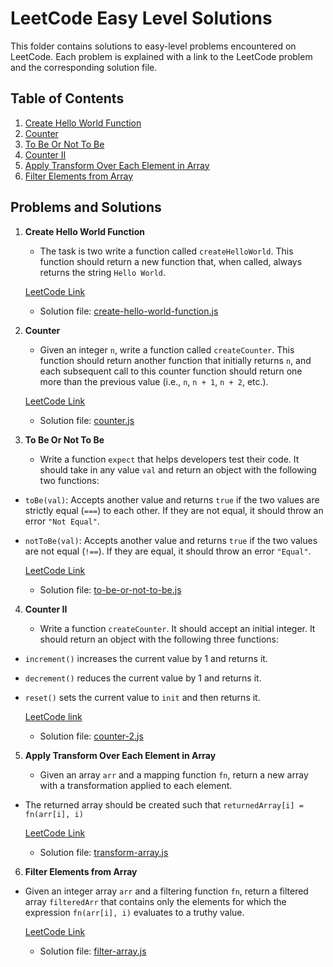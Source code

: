 # LeetCode Easy Level Solutions

This folder contains solutions to easy-level problems encountered on LeetCode. Each problem is explained with a link to the LeetCode problem and the corresponding solution file.

## Table of Contents

1. [Create Hello World Function](#create-hello-world-function)
2. [Counter](#counter)
3. [To Be Or Not To Be](#to-be-or-not-to-be)
4. [Counter II](#counter-ii)
5. [Apply Transform Over Each Element in Array](#apply-transform-over-each-element-in-array)
6. [Filter Elements from Array](#filter-elements-from-array)

## Problems and Solutions

1. **Create Hello World Function**

   - The task is two write a function called `createHelloWorld`. This function should return a new function that, when called, always returns the string `Hello World`.

   [LeetCode Link](https://leetcode.com/problems/create-hello-world-function/description/?envType=study-plan-v2&envId=30-days-of-javascript)

   - Solution file: [create-hello-world-function.js](./create-hello-world-function.js)

2. **Counter**

   - Given an integer `n`, write a function called `createCounter`. This function should return another function that initially returns `n`, and each subsequent call to this counter function should return one more than the previous value (i.e., `n`, `n + 1`, `n + 2`, etc.).

   [LeetCode Link](https://leetcode.com/problems/counter/description/?envType=study-plan-v2&envId=30-days-of-javascript)

   - Solution file: [counter.js](./counter.js)

3. **To Be Or Not To Be**
   - Write a function `expect` that helps developers test their code. It should take in any value `val` and return an object with the following two functions:

- `toBe(val)`: Accepts another value and returns `true` if the two values are strictly equal (`===`) to each other. If they are not equal, it should throw an error `"Not Equal"`.

- `notToBe(val)`: Accepts another value and returns `true` if the two values are not equal (`!==`). If they are equal, it should throw an error `"Equal"`.

  [LeetCode Link](https://leetcode.com/problems/to-be-or-not-to-be/description/?envType=study-plan-v2&envId=30-days-of-javascript)

  - Solution file: [to-be-or-not-to-be.js](./to-be-or-not-to-be.js)

4. **Counter II**

   - Write a function `createCounter`. It should accept an initial integer. It should return an object with the following three functions:

- `increment()` increases the current value by 1 and returns it.
- `decrement()` reduces the current value by 1 and returns it.
- `reset()` sets the current value to `init` and then returns it.

  [LeetCode link](https://leetcode.com/problems/counter-ii/description/?envType=study-plan-v2&envId=30-days-of-javascript)

  - Solution file: [counter-2.js](./counter-2.js)

5. **Apply Transform Over Each Element in Array**

   - Given an array `arr` and a mapping function `fn`, return a new array with a transformation applied to each element.

- The returned array should be created such that `returnedArray[i] = fn(arr[i], i)`

  [LeetCode Link](https://leetcode.com/problems/apply-transform-over-each-element-in-array/description/?envType=study-plan-v2&envId=30-days-of-javascript)

  - Solution file: [transform-array.js](./transform-array.js)

6. **Filter Elements from Array**

- Given an integer array `arr` and a filtering function `fn`, return a filtered array `filteredArr` that contains only the elements for which the expression `fn(arr[i], i)` evaluates to a truthy value.

  [LeetCode Link](https://leetcode.com/problems/filter-elements-from-array/description/?envType=study-plan-v2&envId=30-days-of-javascript)

  - Solution file: [filter-array.js](./filter-array.js)
